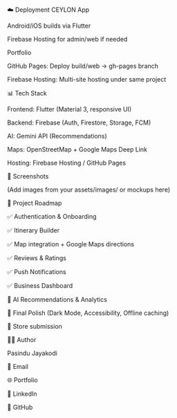 ☁️ Deployment
CEYLON App

Android/iOS builds via Flutter

Firebase Hosting for admin/web if needed

Portfolio

GitHub Pages: Deploy build/web → gh-pages branch

Firebase Hosting: Multi-site hosting under same project

📊 Tech Stack

Frontend: Flutter (Material 3, responsive UI)

Backend: Firebase (Auth, Firestore, Storage, FCM)

AI: Gemini API (Recommendations)

Maps: OpenStreetMap + Google Maps Deep Link

Hosting: Firebase Hosting / GitHub Pages

📸 Screenshots

(Add images from your assets/images/ or mockups here)

📅 Project Roadmap

✅ Authentication & Onboarding

✅ Itinerary Builder

✅ Map integration + Google Maps directions

✅ Reviews & Ratings

✅ Push Notifications

✅ Business Dashboard

🚧 AI Recommendations & Analytics

🚧 Final Polish (Dark Mode, Accessibility, Offline caching)

🚧 Store submission

👨‍💻 Author

Pasindu Jayakodi

📧 Email

🌐 Portfolio

💼 LinkedIn

🐙 GitHub
